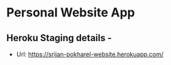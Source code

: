 # Personal Website App

## Heroku Staging details -

- Url: https://srijan-pokharel-website.herokuapp.com/
